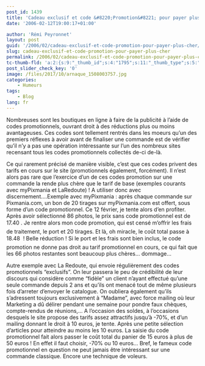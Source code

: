 ```yaml
---
post_id: 1439
title: 'Cadeau exclusif et code &#8220;Promotion&#8221; pour payer plus cher'
date: '2006-02-12T19:00:17+01:00'

author: 'Rémi Peyronnet'
layout: post
guid: '/2006/02/cadeau-exclusif-et-code-promotion-pour-payer-plus-cher/'
slug: cadeau-exclusif-et-code-promotion-pour-payer-plus-cher
permalink: /2006/02/cadeau-exclusif-et-code-promotion-pour-payer-plus-cher/
tc-thumb-fld: 'a:2:{s:9:"_thumb_id";s:4:"1795";s:11:"_thumb_type";s:5:"thumb";}'
post_slider_check_key: '0'
image: /files/2017/10/arnaque_1508003757.jpg
categories:
    - Humeurs
tags:
    - Blog
lang: fr
---
```


Nombreuses sont les boutiques en ligne à faire de la publicité à l’aide de codes promotionnels, ouvrant droit à des réductions plus ou moins avantageuses. Ces codes sont tellement rentrés dans les moeurs qu’un des premiers réflexes à avoir avant de finaliser une commande est de vérifier qu’il n’y a pas une opération intéressante sur l’un des nombreux sites recensant tous les codes promotionnels collectés de-ci de-là.

Ce qui rarement précisé de manière visible, c’est que ces codes privent des tarifs en cours sur le site (promotionnels également, forcément). Il n’est alors pas rare que l’exercice d’un de ces codes promotion sur une commande la rende plus chère que le tarif de base (exemples courants avec myPixmania et LaRedoute) ! A utiliser donc avec discernement….Exemple avec myPixmania : après chaque commande sur Pixmania.com, un bon de 20 tirages sur myPixmania.com est offert, sous forme d’un code promotionnel. Ce 12 février, je tente alors d’en profiter. Après avoir sélectionné 86 photos, le prix sans code promotionnel est de 17.40 &#128;. Je rentre alors mon code promotion, qui est censé m’offrir les frais de traitement, le port et 20 tirages. Et là, oh miracle, le coût total passe à 18.48 &#128; ! Belle réduction ! Si le port et les frais sont bien inclus, le code promotion ne donne pas droit au tarif promotionnel en cours, ce qui fait que les 66 photos restantes sont beaucoup plus chères… dommage…

Autre exemple avec La Redoute, qui envoie régulièrement des codes promotionnels “exclusifs”. On leur passera le peu de crédibilité de leur discours qui considère comme “fidèle” un client n’ayant effectué qu’une seule commande depuis 2 ans et qu’ils ont menacé tout de même plusieurs fois d’arreter d’envoyer le catalogue. On oubliera également qu’ils s’adressent toujours exclusivement à “Madame”, avec force mailing où leur Marketing a dû délirer pendant une semaine pour pondre faux chèques, compte-rendus de réunions,… A l’occasion des soldes, à l’occasions desquels le site propose des tarifs assez attractifs jusqu’à -70%, et d’un mailing donnant le droit à 10 euros, je tente. Après une petite sélection d’articles pour atteindre au moins les 10 euros. La saisie du code promotionnel fait alors passer le coût total du panier de 15 euros à plus de 50 euros ! En effet il faut choisir, -70% ou 10 euros… Bref, le fameux code promotionnel en question ne peut jamais être intéressant sur une commande classique. Encore une technique de voleurs.